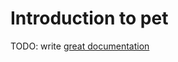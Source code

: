 # Introduction to pet

TODO: write [great documentation](http://jacobian.org/writing/what-to-write/)
